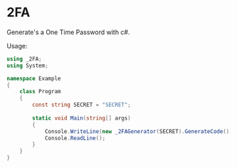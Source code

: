# 2FA
Generate's a One Time Password with c#.

Usage:
```cs
using _2FA;
using System;

namespace Example
{
    class Program
    {
        const string SECRET = "SECRET";
        
        static void Main(string[] args)
        {
            Console.WriteLine(new _2FAGenerator(SECRET).GenerateCode());
            Console.ReadLine();
        }
    }      
}
```

